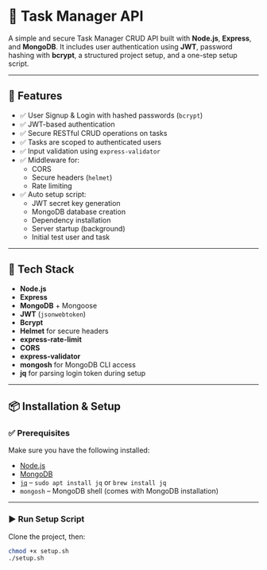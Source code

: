 # 📝 Task Manager API

A simple and secure Task Manager CRUD API built with **Node.js**, **Express**, and **MongoDB**. It includes user authentication using **JWT**, password hashing with **bcrypt**, a structured project setup, and a one-step setup script.

---

## 🚀 Features

- ✅ User Signup & Login with hashed passwords (`bcrypt`)
- ✅ JWT-based authentication
- ✅ Secure RESTful CRUD operations on tasks
- ✅ Tasks are scoped to authenticated users
- ✅ Input validation using `express-validator`
- ✅ Middleware for:
  - CORS
  - Secure headers (`helmet`)
  - Rate limiting
- ✅ Auto setup script:
  - JWT secret key generation
  - MongoDB database creation
  - Dependency installation
  - Server startup (background)
  - Initial test user and task

---

## 🧰 Tech Stack

- **Node.js**
- **Express**
- **MongoDB** + Mongoose
- **JWT** (`jsonwebtoken`)
- **Bcrypt**
- **Helmet** for secure headers
- **express-rate-limit**
- **CORS**
- **express-validator**
- **mongosh** for MongoDB CLI access
- **jq** for parsing login token during setup

---

## 📦 Installation & Setup

### ✅ Prerequisites

Make sure you have the following installed:

- [Node.js](https://nodejs.org/)
- [MongoDB](https://www.mongodb.com/try/download/community)
- [`jq`](https://stedolan.github.io/jq/) – `sudo apt install jq` or `brew install jq`
- `mongosh` – MongoDB shell (comes with MongoDB installation)

---

### ▶️ Run Setup Script

Clone the project, then:

```bash
chmod +x setup.sh
./setup.sh

